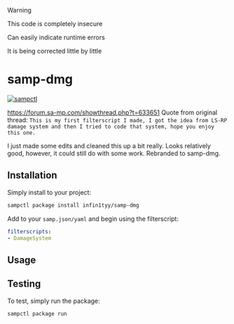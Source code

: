> [!Warning]
> This code is completely insecure
>
> Can easily indicate runtime errors
>
> It is being corrected little by little

# samp-dmg

[![sampctl](https://img.shields.io/badge/sampctl-samp--dmg-2f2f2f.svg?style=for-the-badge)](https://github.com/infin1tyy/samp-dmg)

<!--
Short description of your library, why it's useful, some examples, pictures or
videos. Link to your forum release thread too.

Remember: You can use "forumfmt" to convert this readme to forum BBCode!

What the sections below should be used for:

`## Installation`: Leave this section un-edited unless you have some specific
additional installation procedure.

`## Testing`: Whether your library is tested with a simple `main()` and `print`,
unit-tested, or demonstrated via prompting the player to connect, you should
include some basic information for users to try out your code in some way.

And finally, maintaining your version number`:

* Follow [Semantic Versioning](https://semver.org/)
* When you release a new version, update `VERSION` and `git tag` it
* Versioning is important for sampctl to use the version control features

Happy Pawning!
-->
https://forum.sa-mp.com/showthread.php?t=633651
Quote from original thread: `This is my first filterscript I made, I got the idea from LS-RP damage system and then I tried to code that system, hope you enjoy this one.`

I just made some edits and cleaned this up a bit really. Looks relatively good, however, it could still do with some work.
Rebranded to samp-dmg.

## Installation

Simply install to your project:

```bash
sampctl package install infin1tyy/samp-dmg
```

Add to your `samp.json/yaml` and begin using the filterscript:

```yml
filterscripts:
- DamageSystem
```

## Usage

<!--
Write your code documentation or examples here. If your library is documented in
the source code, direct users there. If not, list your API and describe it well
in this section. If your library is passive and has no API, simply omit this
section.
-->

## Testing

<!--
Depending on whether your package is tested via in-game "demo tests" or
y_testing unit-tests, you should indicate to readers what to expect below here.
-->

To test, simply run the package:

```bash
sampctl package run
```

